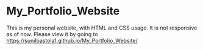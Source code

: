 # My_Portfolio_Website
This is my personal website, with HTML and CSS usage. It is not responsive as of now.
Please view it by going to https://sunilbastola1.github.io/My_Portfolio_Website/
